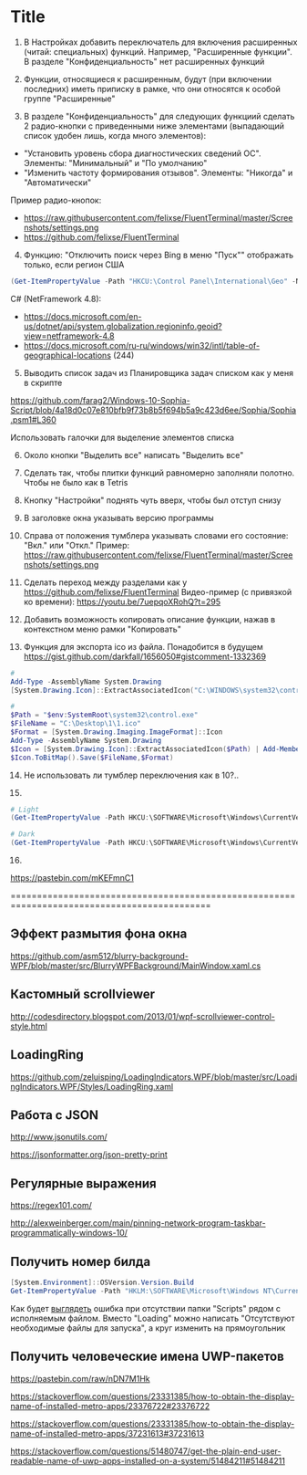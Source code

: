 # Title

1. В Настройках добавить переключатель для включения расширенных (читай: специальных) функций. Например, "Расширенные функции". В разделе "Конфиденциальность" нет расширенных функций

2. Функции, относящиеся к расширенным, будут (при включении последних) иметь приписку в рамке, что они относятся к особой группе "Расширенные"

3. В разделе "Конфиденциальность" для следующих функциий сделать 2 радио-кнопки с приведенными ниже элементами (выпадающий список удобен лишь, когда много элементов):

* "Установить уровень сбора диагностических сведений ОС". Элементы: "Минимальный" и "По умолчанию"
* "Изменить частоту формирования отзывов". Элементы: "Никогда" и "Автоматически"

Пример радио-кнопок:

* <https://raw.githubusercontent.com/felixse/FluentTerminal/master/Screenshots/settings.png>
* <https://github.com/felixse/FluentTerminal>

4. Функцию: "Отключить поиск через Bing в меню "Пуск"" отображать только, если регион США

```powershell
(Get-ItemPropertyValue -Path "HKCU:\Control Panel\International\Geo" -Name Nation) -eq 244
```

C# (NetFramework 4.8):

* <https://docs.microsoft.com/en-us/dotnet/api/system.globalization.regioninfo.geoid?view=netframework-4.8>
* <https://docs.microsoft.com/ru-ru/windows/win32/intl/table-of-geographical-locations> (244)

5. Выводить список задач из Планировщика задач списком как у меня в скрипте

<https://github.com/farag2/Windows-10-Sophia-Script/blob/4a18d0c07e810bfb9f73b8b5f694b5a9c423d6ee/Sophia/Sophia.psm1#L360>

Использовать галочки для выделение элементов списка

6. Около кнопки "Выделить все" написать "Выделить все"

7. Сделать так, чтобы плитки функций равномерно заполняли полотно. Чтобы не было как в Tetris

8. Кнопку "Настройки" поднять чуть вверх, чтобы был отступ снизу

9. В заголовке окна указывать версию программы

10. Справа от положения тумблера указывать словами его состояние: "Вкл." или "Откл."
Пример: <https://raw.githubusercontent.com/felixse/FluentTerminal/master/Screenshots/settings.png>

11. Сделать переход между разделами как у <https://github.com/felixse/FluentTerminal>
Видео-пример (с привязкой ко времени): <https://youtu.be/7uepqoXRohQ?t=295>

12. Добавить возможность копировать описание функции, нажав в контекстном меню рамки "Копировать"

13. Функция для экспорта ico из файла. Понадобится в будущем
<https://gist.github.com/darkfall/1656050#gistcomment-1332369>

```powershell
#
Add-Type -AssemblyName System.Drawing
[System.Drawing.Icon]::ExtractAssociatedIcon("C:\WINDOWS\system32\control.exe").ToBitmap().Save("C:\Desktop\1\1.ico")

#
$Path = "$env:SystemRoot\system32\control.exe"
$FileName = "C:\Desktop\1\1.ico"
$Format = [System.Drawing.Imaging.ImageFormat]::Icon
Add-Type -AssemblyName System.Drawing
$Icon = [System.Drawing.Icon]::ExtractAssociatedIcon($Path) | Add-Member -MemberType NoteProperty -Name FullName -Value $Path -PassThru
$Icon.ToBitMap().Save($FileName,$Format)
```

14. Не использовать ли тумблер переключения как в 10?..

15.

```powershell
# Light
(Get-ItemPropertyValue -Path HKCU:\SOFTWARE\Microsoft\Windows\CurrentVersion\Themes\Personalize -Name AppsUseLightTheme) -eq 1

# Dark
(Get-ItemPropertyValue -Path HKCU:\SOFTWARE\Microsoft\Windows\CurrentVersion\Themes\Personalize -Name AppsUseLightTheme) -eq 0
```

16.

<https://pastebin.com/mKEFmnC1>


============================================================================================

## Эффект размытия фона окна

<https://github.com/asm512/blurry-background-WPF/blob/master/src/BlurryWPFBackground/MainWindow.xaml.cs>

## Кастомный scrollviewer

<http://codesdirectory.blogspot.com/2013/01/wpf-scrollviewer-control-style.html>

## LoadingRing

<https://github.com/zeluisping/LoadingIndicators.WPF/blob/master/src/LoadingIndicators.WPF/Styles/LoadingRing.xaml>

## Работа с JSON

<http://www.jsonutils.com/>

<https://jsonformatter.org/json-pretty-print>

## Регулярные выражения

<https://regex101.com/>

<http://alexweinberger.com/main/pinning-network-program-taskbar-programmatically-windows-10/>

## Получить номер билда

```powershell
[System.Environment]::OSVersion.Version.Build
Get-ItemPropertyValue -Path "HKLM:\SOFTWARE\Microsoft\Windows NT\CurrentVersion" -Name CurrentBuild
```

Как будет [выглядеть](https://app.zeplin.io/project/5ee37e184f5880b7453b9ea8/screen/5ee3a8c1560275b83f11a13a) ошибка при отсутствии папки "Scripts" рядом с исполняемым файлом. Вместо "Loading" можно написать "Отсутствуют необходимые файлы для запуска", а круг изменить на прямоугольник

## Получить человеческие имена UWP-пакетов

<https://pastebin.com/raw/nDN7M1Hk>

<https://stackoverflow.com/questions/23331385/how-to-obtain-the-display-name-of-installed-metro-apps/23376722#23376722>

<https://stackoverflow.com/questions/23331385/how-to-obtain-the-display-name-of-installed-metro-apps/37231613#37231613>

<https://stackoverflow.com/questions/51480747/get-the-plain-end-user-readable-name-of-uwp-apps-installed-on-a-system/51484211#51484211>
